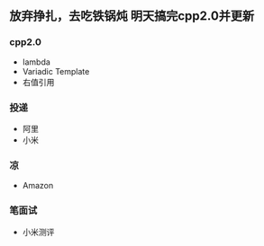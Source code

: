 放弃挣扎，去吃铁锅炖
明天搞完cpp2.0并更新
---------

### cpp2.0
- lambda
- Variadic Template
- 右值引用

### 投递
- 阿里
- 小米

### 凉
- Amazon

### 笔面试
- 小米测评
